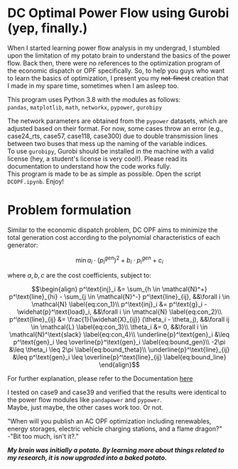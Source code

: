 # DC Optimal Power Flow using Gurobi (yep, finally.)

When I started learning power flow analysis in my undergrad, I stumbled upon the limitation of my potato brain to understand the basics of the power flow. 
Back then, there were no references to the optimization program of the economic dispatch or OPF specifically.
So, to help you guys who want to learn the basics of optimization, I present you my ~~not-finest~~ creation that I made in my spare time, sometimes when I am asleep too.

This program uses Python 3.8 with the modules as follows:\
`pandas`, `matplotlib`, `math`, `networkx`, `pypower`, `gurobipy`

The network parameters are obtained from the `pypower` datasets, which are adjusted based on their format. For now, some cases throw an error (e.g., case24_rts, case57, case118, case300) due to double transmission lines between two buses that mess up the naming of the variable indices.\
To use `gurobipy`, Gurobi should be installed in the machine with a valid license (hey, a student's license is very cool!). Please read its documentation to understand how the code works fully.\
This program is made to be as simple as possible.
Open the script `DCOPF.ipynb`. Enjoy!

# Problem formulation
Similar to the economic dispatch problem, DC OPF aims to minimize the total generation cost according to the polynomial characteristics of each generator:

$$ \min a_i \cdot (p_i^{gen})^2 + b_i \cdot p_i^{gen} + c_i $$

where $a,b,c$ are the cost coefficients, subject to:

```math
\begin{align}
  p^\text{inj}_i &= \sum_{h \in \mathcal{N}^+} p^\text{line}_{hi} - \sum_{j \in \mathcal{N}^-} p^\text{line}_{ij}, &&\forall i \in \mathcal{N} \label{eq:con_1}\\
	p^\text{inj}_i &= p^\text{g}_i - \widehat{p}^\text{load}_i, &&\forall i \in \mathcal{N} \label{eq:con_2}\\
	p^\text{line}_{ij} &= \frac{1}{\widehat{X}_{ij}} (\theta_i - \theta_j), &&\forall ij \in \mathcal{L} \label{eq:con_3}\\
	\theta_i &= 0, &&\forall i \in \mathcal{N}^\text{slack} \label{eq:con_4}\\
  \underline{p}^\text{gen}_i &\leq p^\text{gen}_i \leq \overline{p}^\text{gen}_i \label{eq:bound_gen}\\
	-2\pi &\leq \theta_i \leq 2\pi \label{eq:bound_theta}\\
	\underline{p}^\text{line}_{ij} &\leq p^\text{gen}_i \leq \overline{p}^\text{line}_{ij} \label{eq:bound_line}
\end{align}
```

For further explanation, please refer to the Documentation [here](Documentation.pdf)

<!-- ```math
\begin{align}
  I_{k_1,\dots,k_n}
  &= \int_{C_n} x_1^{k_1}\cdots x_n^{k_n}\\
    &= \prod_i \frac{1 + (-1)^{k_i}}{k_i+1}
  =\begin{cases}
    0&\text{if any $k_i$ is odd}\\
    |C_n|&\text{if all $k_i=0$}\\
    I_{k_1,\dots,k_{i_0}-2,\dots,k_n} \times \frac{k_{i_0}-1}{k_{i_0}+1}&\text{if $k_{i_0} > 0$}
  \end{cases}
\end{align}
``` -->

<!-- $\mathcal{N},\mathcal{B}$, and $\mathcal{G}$ are the sets of buses, lines, and generators, respectively. The bounds in eq. $(5)$ -- $(7)$ are stated implicitly in the variable bounds, not the constraint form. Well, you know the rest :)\ -->
I tested on case9 and case39 and verified that the results were identical to the power flow modules like `pandapower` and `pypower`.\
Maybe, just maybe, the other cases work too. Or not.

"When will you publish an AC OPF optimization including renewables, energy storages, electric vehicle charging stations, and a flame dragon?"\
-"Bit too much, isn't it?."

***My brain was initially a potato. By learning more about things related to my research, it is now upgraded into a baked potato.***
